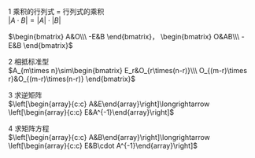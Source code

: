1 乘积的行列式 $=$ 行列式的乘积    
 $|A\cdot B|=|A|\cdot|B|$     
    
 $\begin{bmatrix}    
A&O\\\ -E&B    
\end{bmatrix}，    
\begin{bmatrix}    
O&AB\\\ -E&B    
\end{bmatrix}$     
    
2 相抵标准型    
 $A_{m\times n}\sim\begin{bmatrix}    
E_r&O_{r\times(n-r)}\\\     
O_{(m-r)\times r}&O_{(m-r)\times(n-r)}    
\end{bmatrix}$     
    
3 求逆矩阵    
 $\left[\begin{array}{c:c}    
A&E\end{array}\right]\longrightarrow    
\left[\begin{array}{c:c}    
E&A^{-1}\end{array}\right]$     
    
4 求矩阵方程    
 $\left[\begin{array}{c:c}    
A&B\end{array}\right]\longrightarrow    
\left[\begin{array}{c:c}    
E&B\cdot A^{-1}\end{array}\right]$     
